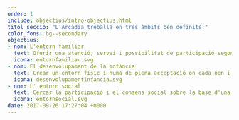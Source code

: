 ```yaml
---
order: 1
include: objectius/intro-objectius.html
titol_seccio: "L’Arcàdia treballa en tres àmbits ben definits:"
color_fons: bg--secondary
objectius:
- nom: L'entorn familiar
  text: Oferir una atenció, servei i possibilitat de participació segons necessitats i interessos, sempre vetllant amb especial cura i sensibilitat per a aquelles famílies que per la seva situació ho requereixin.
  icona: entornfamiliar.svg
- nom: El desenvolupament de la infància
  text: Crear un entorn físic i humà de plena acceptació on cada nen i cada nena pugui desenvolupar lliurement el dret irrenunciable  a construir el seu propi relat de vida sense ingerències dogmàtiques ni prejudicis.
  icona: desenvolupamentinfancia.svg
- nom: L' entorn social
  text: Cercar la participació i el consens social sobre la base d'una ètica de mínims a partir d'una comunitat deliberativa instrumental com a mecanisme d'intersecció social de les diferents realitats de l'entorn.
  icona: entornsocial.svg
date: 2017-09-26 17:27:04 +0000
---
```

